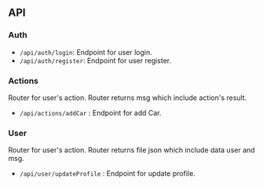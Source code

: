 ## API 

### Auth
 - `/api/auth/login`: Endpoint for user login.
 - `/api/auth/register`: Endpoint for user register.

### Actions
Router for user's action. Router returns msg which include action's result.

 - `/api/actions/addCar` : Endpoint for add Car.

### User
Router for user's action. Router returns file json which include data user and msg.

 - `/api/user/updateProfile` : Endpoint for update profile.